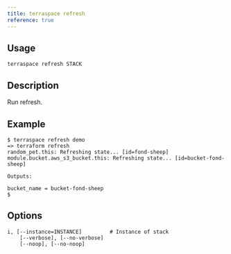 ```yaml
---
title: terraspace refresh
reference: true
---
```


## Usage

    terraspace refresh STACK

## Description

Run refresh.

## Example

    $ terraspace refresh demo
    => terraform refresh
    random_pet.this: Refreshing state... [id=fond-sheep]
    module.bucket.aws_s3_bucket.this: Refreshing state... [id=bucket-fond-sheep]

    Outputs:

    bucket_name = bucket-fond-sheep
    $


## Options

```
i, [--instance=INSTANCE]         # Instance of stack
    [--verbose], [--no-verbose]  
    [--noop], [--no-noop]        
```


